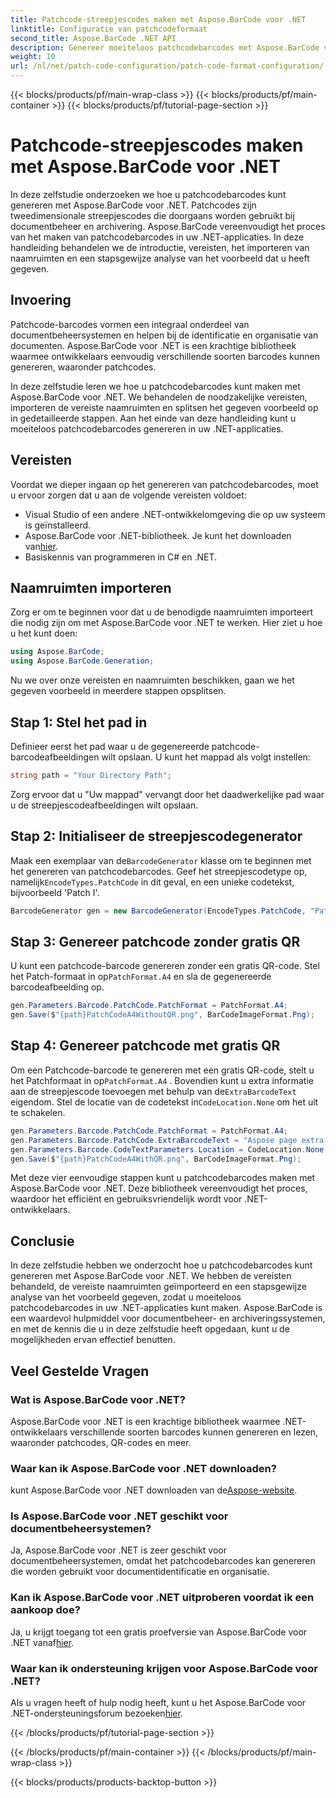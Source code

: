 ```yaml
---
title: Patchcode-streepjescodes maken met Aspose.BarCode voor .NET
linktitle: Configuratie van patchcodeformaat
second_title: Aspose.BarCode .NET API
description: Genereer moeiteloos patchcodebarcodes met Aspose.BarCode voor .NET. Leer de stappen om patchcodebarcodes te maken en uw documentbeheersysteem te verbeteren. Download de bibliotheek nu!
weight: 10
url: /nl/net/patch-code-configuration/patch-code-format-configuration/
---
```


{{< blocks/products/pf/main-wrap-class >}}
{{< blocks/products/pf/main-container >}}
{{< blocks/products/pf/tutorial-page-section >}}

# Patchcode-streepjescodes maken met Aspose.BarCode voor .NET


In deze zelfstudie onderzoeken we hoe u patchcodebarcodes kunt genereren met Aspose.BarCode voor .NET. Patchcodes zijn tweedimensionale streepjescodes die doorgaans worden gebruikt bij documentbeheer en archivering. Aspose.BarCode vereenvoudigt het proces van het maken van patchcodebarcodes in uw .NET-applicaties. In deze handleiding behandelen we de introductie, vereisten, het importeren van naamruimten en een stapsgewijze analyse van het voorbeeld dat u heeft gegeven.

## Invoering

Patchcode-barcodes vormen een integraal onderdeel van documentbeheersystemen en helpen bij de identificatie en organisatie van documenten. Aspose.BarCode voor .NET is een krachtige bibliotheek waarmee ontwikkelaars eenvoudig verschillende soorten barcodes kunnen genereren, waaronder patchcodes.

In deze zelfstudie leren we hoe u patchcodebarcodes kunt maken met Aspose.BarCode voor .NET. We behandelen de noodzakelijke vereisten, importeren de vereiste naamruimten en splitsen het gegeven voorbeeld op in gedetailleerde stappen. Aan het einde van deze handleiding kunt u moeiteloos patchcodebarcodes genereren in uw .NET-applicaties.

## Vereisten

Voordat we dieper ingaan op het genereren van patchcodebarcodes, moet u ervoor zorgen dat u aan de volgende vereisten voldoet:

- Visual Studio of een andere .NET-ontwikkelomgeving die op uw systeem is geïnstalleerd.
-  Aspose.BarCode voor .NET-bibliotheek. Je kunt het downloaden van[hier](https://releases.aspose.com/barcode/net/).
- Basiskennis van programmeren in C# en .NET.

## Naamruimten importeren

Zorg er om te beginnen voor dat u de benodigde naamruimten importeert die nodig zijn om met Aspose.BarCode voor .NET te werken. Hier ziet u hoe u het kunt doen:

```csharp
using Aspose.BarCode;
using Aspose.BarCode.Generation;
```

Nu we over onze vereisten en naamruimten beschikken, gaan we het gegeven voorbeeld in meerdere stappen opsplitsen.

## Stap 1: Stel het pad in

Definieer eerst het pad waar u de gegenereerde patchcode-barcodeafbeeldingen wilt opslaan. U kunt het mappad als volgt instellen:

```csharp
string path = "Your Directory Path";
```

Zorg ervoor dat u "Uw mappad" vervangt door het daadwerkelijke pad waar u de streepjescodeafbeeldingen wilt opslaan.

## Stap 2: Initialiseer de streepjescodegenerator

 Maak een exemplaar van de`BarcodeGenerator` klasse om te beginnen met het genereren van patchcodebarcodes. Geef het streepjescodetype op, namelijk`EncodeTypes.PatchCode` in dit geval, en een unieke codetekst, bijvoorbeeld 'Patch I'.

```csharp
BarcodeGenerator gen = new BarcodeGenerator(EncodeTypes.PatchCode, "Patch I");
```

## Stap 3: Genereer patchcode zonder gratis QR

 U kunt een patchcode-barcode genereren zonder een gratis QR-code. Stel het Patch-formaat in op`PatchFormat.A4` en sla de gegenereerde barcodeafbeelding op.

```csharp
gen.Parameters.Barcode.PatchCode.PatchFormat = PatchFormat.A4;
gen.Save($"{path}PatchCodeA4WithoutQR.png", BarCodeImageFormat.Png);
```

## Stap 4: Genereer patchcode met gratis QR

 Om een Patchcode-barcode te genereren met een gratis QR-code, stelt u het Patchformaat in op`PatchFormat.A4` . Bovendien kunt u extra informatie aan de streepjescode toevoegen met behulp van de`ExtraBarcodeText` eigendom. Stel de locatie van de codetekst in`CodeLocation.None` om het uit te schakelen.

```csharp
gen.Parameters.Barcode.PatchCode.PatchFormat = PatchFormat.A4;
gen.Parameters.Barcode.PatchCode.ExtraBarcodeText = "Aspose page extra info";
gen.Parameters.Barcode.CodeTextParameters.Location = CodeLocation.None;
gen.Save($"{path}PatchCodeA4WithQR.png", BarCodeImageFormat.Png);
```

Met deze vier eenvoudige stappen kunt u patchcodebarcodes maken met Aspose.BarCode voor .NET. Deze bibliotheek vereenvoudigt het proces, waardoor het efficiënt en gebruiksvriendelijk wordt voor .NET-ontwikkelaars.

## Conclusie

In deze zelfstudie hebben we onderzocht hoe u patchcodebarcodes kunt genereren met Aspose.BarCode voor .NET. We hebben de vereisten behandeld, de vereiste naamruimten geïmporteerd en een stapsgewijze analyse van het voorbeeld gegeven, zodat u moeiteloos patchcodebarcodes in uw .NET-applicaties kunt maken. Aspose.BarCode is een waardevol hulpmiddel voor documentbeheer- en archiveringssystemen, en met de kennis die u in deze zelfstudie heeft opgedaan, kunt u de mogelijkheden ervan effectief benutten.

## Veel Gestelde Vragen

### Wat is Aspose.BarCode voor .NET?
Aspose.BarCode voor .NET is een krachtige bibliotheek waarmee .NET-ontwikkelaars verschillende soorten barcodes kunnen genereren en lezen, waaronder patchcodes, QR-codes en meer.

### Waar kan ik Aspose.BarCode voor .NET downloaden?
 kunt Aspose.BarCode voor .NET downloaden van de[Aspose-website](https://releases.aspose.com/barcode/net/).

### Is Aspose.BarCode voor .NET geschikt voor documentbeheersystemen?
Ja, Aspose.BarCode voor .NET is zeer geschikt voor documentbeheersystemen, omdat het patchcodebarcodes kan genereren die worden gebruikt voor documentidentificatie en organisatie.

### Kan ik Aspose.BarCode voor .NET uitproberen voordat ik een aankoop doe?
 Ja, u krijgt toegang tot een gratis proefversie van Aspose.BarCode voor .NET vanaf[hier](https://releases.aspose.com/).

### Waar kan ik ondersteuning krijgen voor Aspose.BarCode voor .NET?
 Als u vragen heeft of hulp nodig heeft, kunt u het Aspose.BarCode voor .NET-ondersteuningsforum bezoeken[hier](https://forum.aspose.com/c/barcode/13).

{{< /blocks/products/pf/tutorial-page-section >}}

{{< /blocks/products/pf/main-container >}}
{{< /blocks/products/pf/main-wrap-class >}}

{{< blocks/products/products-backtop-button >}}
